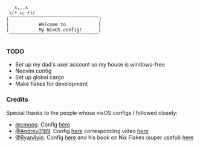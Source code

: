 ```
   ∧,,,∧
 \(• ⩊ •)/
|￣￣￣￣￣￣￣￣￣￣￣￣￣￣￣￣￣￣￣￣|
|           Welcome to            |
|           My NixOS config!      |
 ￣￣￣￣￣￣￣￣￣￣￣￣￣￣￣￣￣￣￣￣
```

### TODO
- Set up my dad's user account so my house is windows-free
- Neovim config
- Set up global cargo
- Make flakes for development

### Credits
Special thanks to the people whose nixOS configs I followed closely:

- [@cmoog](https://github.com/cmoog). Config [here](https://github.com/cmoog/nixos-config)
- [@Andrey0189](https://github.com/Andrey0189). Config [here](https://github.com/Andrey0189/nixos-config/tree/main) corresponding video [here](https://www.youtube.com/watch?v=nLwbNhSxLd4&t=926s)
- [@Ryan4yin](https://github.com/ryan4yin). Config [here](https://github.com/ryan4yin/nix-config/tree/i3-kickstarter) and his book on Nix Flakes (super useful) [here](https://nixos-and-flakes.thiscute.world/)
